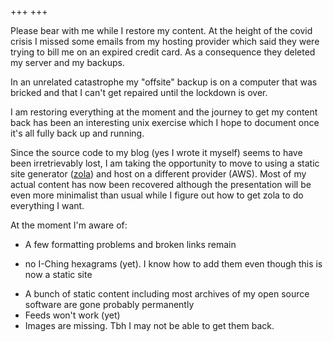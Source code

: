 +++
+++

Please bear with me while I restore my content. At the height of the covid
crisis I missed some emails from my hosting provider which said they were trying
to bill me on an expired credit card.  As a consequence they deleted my server
and my backups.

In an unrelated catastrophe my "offsite" backup is on a computer that was bricked
and that I can't get repaired until the lockdown is over.

I am restoring everything at the moment and the journey to get my content back
has been an interesting unix exercise which I hope to document once it's all
fully back up and running.

Since the source code to my blog (yes I wrote it myself) seems to have been
irretrievably lost, I am taking the opportunity to move to using a static site
generator ([zola](https://www.getzola.org)) and host on a different provider
(AWS). Most of my actual content has now been recovered although the
presentation will be even more minimalist than usual while I figure out how to
get zola to do everything I want.

At the moment I'm aware of:
- A few formatting problems and broken links remain
* no I-Ching hexagrams (yet).  I know how to add them even though this is now a
  static site
- A bunch of static content including most archives of my open source software are gone
  probably permanently
- Feeds won't work (yet)
- Images are missing.  Tbh I may not be able to get them back.
